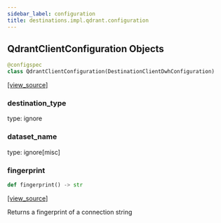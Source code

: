 ```yaml
---
sidebar_label: configuration
title: destinations.impl.qdrant.configuration
---
```


## QdrantClientConfiguration Objects

```python
@configspec
class QdrantClientConfiguration(DestinationClientDwhConfiguration)
```

[[view_source]](https://github.com/dlt-hub/dlt/blob/3739c9ac839aafef713f6d5ebbc6a81b2a39a1b0/dlt/destinations/impl/qdrant/configuration.py#L49)

### destination\_type

type: ignore

### dataset\_name

type: ignore[misc]

### fingerprint

```python
def fingerprint() -> str
```

[[view_source]](https://github.com/dlt-hub/dlt/blob/3739c9ac839aafef713f6d5ebbc6a81b2a39a1b0/dlt/destinations/impl/qdrant/configuration.py#L79)

Returns a fingerprint of a connection string

